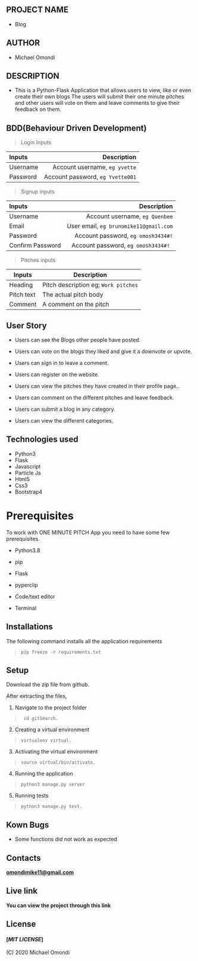 ## PROJECT  NAME 
 - Blog

## AUTHOR 
 - Michael Omondi

 ## DESCRIPTION 
 - This is a Python-Flask Application that allows users to view, like or even create their own blogs 
The users will submit their one minute pitches and other users will vote on them and leave comments to give their feedback on them.

 ## BDD(Behaviour Driven Development)

>Login Inputs

| Inputs |  Description |
| :---         |          ---: |
| Username  | Account username, ``eg yvette``|
| Password  | Account password, ``eg Yvette001``|

>Signup inputs

| Inputs |  Description |
| :---         |          ---: |
| Username  | Account username, ``eg Quenbee``|
| Email  | User email, ``eg brunomike11@gmail.com``|
| Password  | Account password, ``eg omosh3434#!``|
| Confirm Password  | Account password, ``eg omosh3434#! ``|

> Pitches inputs

| Inputs | Description  |
|---|---|
|  Heading | Pitch description eg; ``Work pitches``  |
|  Pitch text| The actual pitch body|
| Comment| A comment on the pitch|

## User Story

- Users can see the Blogs other people have posted.

- Users can vote on the blogs they liked and give it a downvote or upvote.

- Users can sign in to leave a comment.

- Users can register on the website.

- Users can view the pitches they have created in their profile page..

- Users can comment on the different pitches and leave feedback. 

- Users can submit a blog in any category. 

- Users can view the different categories. 

## Technologies used
* Python3
* Flask
* Javascript
* Particle Js
* Html5
* Css3
* Bootstrap4


# Prerequisites

To work with ONE MINUTE PITCH App you need to have some few prerequisites.

- Python3.8

- pip

- Flask 

- pyperclip

- Code/text editor

- Terminal

## Installations

The following command installs all the application requirements
>``pip freeze -r requirements.txt``

## Setup

Download the zip file from github.

After extracting the files, 

1. Navigate to the project folder
>`` cd gitSearch.`` 

2. Creating a virtual environment
>``virtualenv virtual.``

3. Activating the virtual environment
>``source virtual/bin/activate.``

4. Running the application
>``python3 manage.py server``

5. Running tests

 > ``python3 manage.py test.``


 ## Kown Bugs

 * Some functions did not work as expected



## Contacts 
**omondimike11@gmail.com**


## Live link 
**You can view the project through this link**


## License 

#### [*MIT LICENSE*]
(C) 2020 Michael Omondi
